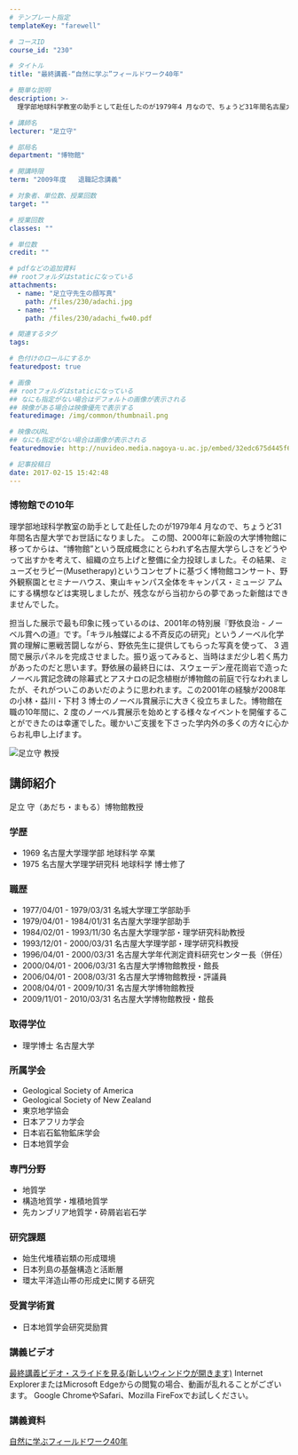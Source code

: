 ```yaml
---
# テンプレート指定
templateKey: "farewell"

# コースID
course_id: "230"

# タイトル
title: "最終講義-“自然に学ぶ”フィールドワーク40年"

# 簡単な説明
description: >-
  理学部地球科学教室の助手として赴任したのが1979年4 月なので、ちょうど31年間名古屋大学でお世話になりました。 この間、2000年に新設の大学博物館に移ってからは、&ldquo;博物館&rdq...

# 講師名
lecturer: "足立守"

# 部局名
department: "博物館"

# 開講時限
term: "2009年度	退職記念講義"

# 対象者、単位数、授業回数
target: ""

# 授業回数
classes: ""

# 単位数
credit: ""

# pdfなどの追加資料
## rootフォルダはstaticになっている
attachments: 
  - name: "足立守先生の顔写真" 
    path: /files/230/adachi.jpg
  - name: "" 
    path: /files/230/adachi_fw40.pdf

# 関連するタグ
tags:

# 色付けのロールにするか
featuredpost: true

# 画像
## rootフォルダはstaticになっている
## なにも指定がない場合はデフォルトの画像が表示される
## 映像がある場合は映像優先で表示する
featuredimage: /img/common/thumbnail.png

# 映像のURL
## なにも指定がない場合は画像が表示される
featuredmovie: http://nuvideo.media.nagoya-u.ac.jp/embed/32edc675d445f6046a9a3e252d7c7264a152f6bb

# 記事投稿日
date: 2017-02-15 15:42:48
---
```


### 博物館での10年

理学部地球科学教室の助手として赴任したのが1979年4 月なので、ちょうど31年間名古屋大学でお世話になりました。 この間、2000年に新設の大学博物館に移ってからは、&ldquo;博物館&rdquo;という既成概念にとらわれず名古屋大学らしさをどうやって出すかを考えて、組織の立ち上げと整備に全力投球しました。その結果、ミューズセラピー(Musetherapy)というコンセプトに基づく博物館コンサート、野外観察園とセミナーハウス、東山キャンパス全体をキャンパス・ミュージ アムにする構想などは実現しましたが、残念ながら当初からの夢であった新館はできませんでした。

担当した展示で最も印象に残っているのは、2001年の特別展『野依良治 - ノーベル賞への道』です。「キラル触媒による不斉反応の研究」というノーベル化学賞の理解に悪戦苦闘しながら、野依先生に提供してもらった写真を使って、 3 週 間で展示パネルを完成させました。振り返ってみると、当時はまだ少し若く馬力があったのだと思います。野依展の最終日には、スウェーデン産花崗岩で造ったノーベル賞記念碑の除幕式とアスナロの記念植樹が博物館の前庭で行なわれましたが、それがついこのあいだのように思われます。この2001年の経験が2008年の小林・益川・下村 3 博士のノーベル賞展示に大きく役立ちました。博物館在職の10年間に、2 度のノーベル賞展示を始めとする様々なイベントを開催することができたのは幸運でした。暖かいご支援を下さった学内外の多くの方々に心からお礼申し上げます。

![足立守 教授](/files/230/adachi.jpg) 
## 講師紹介

足立 守（あだち・まもる）博物館教授

### 学歴

* 1969 名古屋大学理学部 地球科学 卒業
* 1975 名古屋大学理学研究科 地球科学 博士修了

### 職歴

* 1977/04/01 - 1979/03/31 名城大学理工学部助手
* 1979/04/01 - 1984/01/31 名古屋大学理学部助手
* 1984/02/01 - 1993/11/30 名古屋大学理学部・理学研究科助教授
* 1993/12/01 - 2000/03/31 名古屋大学理学部・理学研究科教授
* 1996/04/01 - 2000/03/31 名古屋大学年代測定資料研究センター長（併任）
* 2000/04/01 - 2006/03/31 名古屋大学博物館教授・館長
* 2006/04/01 - 2008/03/31 名古屋大学博物館教授・評議員
* 2008/04/01 - 2009/10/31 名古屋大学博物館教授
* 2009/11/01 - 2010/03/31 名古屋大学博物館教授・館長

### 取得学位

* 理学博士 名古屋大学

### 所属学会

* Geological Society of America
* Geological Society of New Zealand
* 東京地学協会
* 日本アフリカ学会
* 日本岩石鉱物鉱床学会
* 日本地質学会

### 専門分野

* 地質学
* 構造地質学・堆積地質学
* 先カンブリア地質学・砕屑岩岩石学

### 研究課題

* 始生代堆積岩類の形成環境
* 日本列島の基盤構造と活断層
* 環太平洋造山帯の形成史に関する研究

### 受賞学術賞

* 日本地質学会研究奨励賞

### 講義ビデオ

<a href="http://nuvideo.media.nagoya-u.ac.jp/embed/91e03e4702c29980977ea814f5ebba99a9cc68e7" target="blank">最終講義ビデオ・スライドを見る(新しいウィンドウが開きます)</a>
Internet ExplorerまたはMicrosoft Edgeからの閲覧の場合、動画が乱れることがございます。
Google ChromeやSafari、Mozilla FireFoxでお試しください。

### 講義資料

[自然に学ぶフィールドワーク40年](/files/230/adachi_fw40.pdf) 
